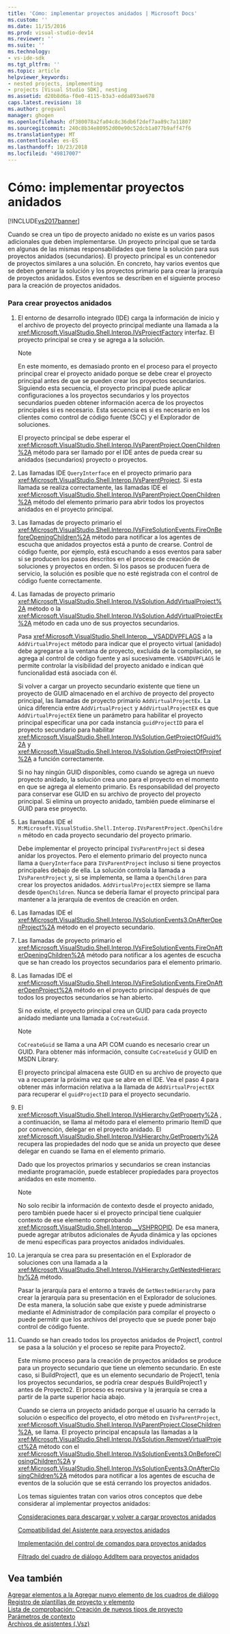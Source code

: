 ```yaml
---
title: 'Cómo: implementar proyectos anidados | Microsoft Docs'
ms.custom: ''
ms.date: 11/15/2016
ms.prod: visual-studio-dev14
ms.reviewer: ''
ms.suite: ''
ms.technology:
- vs-ide-sdk
ms.tgt_pltfrm: ''
ms.topic: article
helpviewer_keywords:
- nested projects, implementing
- projects [Visual Studio SDK], nesting
ms.assetid: d20b8d6a-f0e0-4115-b3a3-edda893ae678
caps.latest.revision: 18
ms.author: gregvanl
manager: ghogen
ms.openlocfilehash: df380078a2fa04c8c36db6f2def7aa89c7a11807
ms.sourcegitcommit: 240c8b34e80952d00e90c52dcb1a077b9aff47f6
ms.translationtype: MT
ms.contentlocale: es-ES
ms.lasthandoff: 10/23/2018
ms.locfileid: "49817007"
---
```

# <a name="how-to-implement-nested-projects"></a>Cómo: implementar proyectos anidados
[!INCLUDE[vs2017banner](../../includes/vs2017banner.md)]

Cuando se crea un tipo de proyecto anidado no existe es un varios pasos adicionales que deben implementarse. Un proyecto principal que se tarda en algunas de las mismas responsabilidades que tiene la solución para sus proyectos anidados (secundarios). El proyecto principal es un contenedor de proyectos similares a una solución. En concreto, hay varios eventos que se deben generar la solución y los proyectos primario para crear la jerarquía de proyectos anidados. Estos eventos se describen en el siguiente proceso para la creación de proyectos anidados.  
  
### <a name="to-create-nested-projects"></a>Para crear proyectos anidados  
  
1. El entorno de desarrollo integrado (IDE) carga la información de inicio y el archivo de proyecto del proyecto principal mediante una llamada a la <xref:Microsoft.VisualStudio.Shell.Interop.IVsProjectFactory> interfaz. El proyecto principal se crea y se agrega a la solución.  
  
   > [!NOTE]
   >  En este momento, es demasiado pronto en el proceso para el proyecto principal crear el proyecto anidado porque se debe crear el proyecto principal antes de que se pueden crear los proyectos secundarios. Siguiendo esta secuencia, el proyecto principal puede aplicar configuraciones a los proyectos secundarios y los proyectos secundarios pueden obtener información acerca de los proyectos principales si es necesario. Esta secuencia es si es necesario en los clientes como control de código fuente (SCC) y el Explorador de soluciones.  
  
    El proyecto principal se debe esperar el <xref:Microsoft.VisualStudio.Shell.Interop.IVsParentProject.OpenChildren%2A> método para ser llamado por el IDE antes de pueda crear su anidados (secundarios) proyecto o proyectos.  
  
2. Las llamadas IDE `QueryInterface` en el proyecto primario para <xref:Microsoft.VisualStudio.Shell.Interop.IVsParentProject>. Si esta llamada se realiza correctamente, las llamadas IDE el <xref:Microsoft.VisualStudio.Shell.Interop.IVsParentProject.OpenChildren%2A> método del elemento primario para abrir todos los proyectos anidados en el proyecto principal.  
  
3. Las llamadas de proyecto primario el <xref:Microsoft.VisualStudio.Shell.Interop.IVsFireSolutionEvents.FireOnBeforeOpeningChildren%2A> método para notificar a los agentes de escucha que anidados proyectos está a punto de crearse. Control de código fuente, por ejemplo, está escuchando a esos eventos para saber si se producen los pasos descritos en el proceso de creación de soluciones y proyectos en orden. Si los pasos se producen fuera de servicio, la solución es posible que no esté registrada con el control de código fuente correctamente.  
  
4. Las llamadas de proyecto primario <xref:Microsoft.VisualStudio.Shell.Interop.IVsSolution.AddVirtualProject%2A> método o la <xref:Microsoft.VisualStudio.Shell.Interop.IVsSolution.AddVirtualProjectEx%2A> método en cada uno de sus proyectos secundarios.  
  
    Pasa <xref:Microsoft.VisualStudio.Shell.Interop.__VSADDVPFLAGS> a la `AddVirtualProject` método para indicar que el proyecto virtual (anidado) debe agregarse a la ventana de proyecto, excluida de la compilación, se agrega al control de código fuente y así sucesivamente. `VSADDVPFLAGS` le permite controlar la visibilidad del proyecto anidado e indican qué funcionalidad está asociada con él.  
  
    Si volver a cargar un proyecto secundario existente que tiene un proyecto de GUID almacenado en el archivo de proyecto del proyecto principal, las llamadas de proyecto primario `AddVirtualProjectEx`. La única diferencia entre `AddVirtualProject` y `AddVirtualProjectEX` es que `AddVirtualProjectEX` tiene un parámetro para habilitar el proyecto principal especificar una por cada instancia `guidProjectID` para el proyecto secundario para habilitar <xref:Microsoft.VisualStudio.Shell.Interop.IVsSolution.GetProjectOfGuid%2A> y <xref:Microsoft.VisualStudio.Shell.Interop.IVsSolution.GetProjectOfProjref%2A> a función correctamente.  
  
    Si no hay ningún GUID disponibles, como cuando se agrega un nuevo proyecto anidado, la solución crea uno para el proyecto en el momento en que se agrega al elemento primario. Es responsabilidad del proyecto para conservar ese GUID en su archivo de proyecto del proyecto principal. Si elimina un proyecto anidado, también puede eliminarse el GUID para ese proyecto.  
  
5. Las llamadas IDE el `M:Microsoft.VisualStudio.Shell.Interop.IVsParentProject.OpenChildren` método en cada proyecto secundario del proyecto primario.  
  
    Debe implementar el proyecto principal `IVsParentProject` si desea anidar los proyectos. Pero el elemento primario del proyecto nunca llama a `QueryInterface` para `IVsParentProject` incluso si tiene proyectos principales debajo de ella. La solución controla la llamada a `IVsParentProject` y, si se implementa, se llama a `OpenChildren` para crear los proyectos anidados. `AddVirtualProjectEX` siempre se llama desde `OpenChildren`. Nunca se debería llamar el proyecto principal para mantener a la jerarquía de eventos de creación en orden.  
  
6. Las llamadas IDE el <xref:Microsoft.VisualStudio.Shell.Interop.IVsSolutionEvents3.OnAfterOpenProject%2A> método en el proyecto secundario.  
  
7. Las llamadas de proyecto primario el <xref:Microsoft.VisualStudio.Shell.Interop.IVsFireSolutionEvents.FireOnAfterOpeningChildren%2A> método para notificar a los agentes de escucha que se han creado los proyectos secundarios para el elemento primario.  
  
8. Las llamadas IDE el <xref:Microsoft.VisualStudio.Shell.Interop.IVsFireSolutionEvents.FireOnAfterOpenProject%2A> método en el proyecto principal después de que todos los proyectos secundarios se han abierto.  
  
    Si no existe, el proyecto principal crea un GUID para cada proyecto anidado mediante una llamada a `CoCreateGuid`.  
  
   > [!NOTE]
   >  `CoCreateGuid` se llama a una API COM cuando es necesario crear un GUID. Para obtener más información, consulte `CoCreateGuid` y GUID en MSDN Library.  
  
    El proyecto principal almacena este GUID en su archivo de proyecto que va a recuperar la próxima vez que se abre en el IDE. Vea el paso 4 para obtener más información relativa a la llamada de `AddVirtualProjectEX` para recuperar el `guidProjectID` para el proyecto secundario.  
  
9. El <xref:Microsoft.VisualStudio.Shell.Interop.IVsHierarchy.GetProperty%2A> , a continuación, se llama al método para el elemento primario ItemID que por convención, delegar en el proyecto anidado. El <xref:Microsoft.VisualStudio.Shell.Interop.IVsHierarchy.GetProperty%2A> recupera las propiedades del nodo que se anida un proyecto que desee delegar en cuando se llama en el elemento primario.  
  
     Dado que los proyectos primarios y secundarios se crean instancias mediante programación, puede establecer propiedades para proyectos anidados en este momento.  
  
    > [!NOTE]
    >  No solo recibir la información de contexto desde el proyecto anidado, pero también puede hacer si el proyecto principal tiene cualquier contexto de ese elemento comprobando <xref:Microsoft.VisualStudio.Shell.Interop.__VSHPROPID>. De esa manera, puede agregar atributos adicionales de Ayuda dinámica y las opciones de menú específicas para proyectos anidados individuales.  
  
10. La jerarquía se crea para su presentación en el Explorador de soluciones con una llamada a la <xref:Microsoft.VisualStudio.Shell.Interop.IVsHierarchy.GetNestedHierarchy%2A> método.  
  
     Pasar la jerarquía para el entorno a través de `GetNestedHierarchy` para crear la jerarquía para su presentación en el Explorador de soluciones. De esta manera, la solución sabe que existe y puede administrarse mediante el Administrador de compilación para compilar el proyecto o puede permitir que los archivos del proyecto que se puede poner bajo control de código fuente.  
  
11. Cuando se han creado todos los proyectos anidados de Project1, control se pasa a la solución y el proceso se repite para Proyecto2.  
  
     Este mismo proceso para la creación de proyectos anidados se produce para un proyecto secundario que tiene un elemento secundario. En este caso, si BuildProject1, que es un elemento secundario de Project1, tenía los proyectos secundarios, se podría crear después BuildProject1 y antes de Proyecto2. El proceso es recursiva y la jerarquía se crea a partir de la parte superior hacia abajo.  
  
     Cuando se cierra un proyecto anidado porque el usuario ha cerrado la solución o específico del proyecto, el otro método en `IVsParentProject`, <xref:Microsoft.VisualStudio.Shell.Interop.IVsParentProject.CloseChildren%2A>, se llama. El proyecto principal encapsula las llamadas a la <xref:Microsoft.VisualStudio.Shell.Interop.IVsSolution.RemoveVirtualProject%2A> método con el <xref:Microsoft.VisualStudio.Shell.Interop.IVsSolutionEvents3.OnBeforeClosingChildren%2A> y <xref:Microsoft.VisualStudio.Shell.Interop.IVsSolutionEvents3.OnAfterClosingChildren%2A> métodos para notificar a los agentes de escucha de eventos de la solución que se está cerrando los proyectos anidados.  
  
    Los temas siguientes tratan con varios otros conceptos que debe considerar al implementar proyectos anidados:  
  
    [Consideraciones para descargar y volver a cargar proyectos anidados](../../extensibility/internals/considerations-for-unloading-and-reloading-nested-projects.md)  
  
    [Compatibilidad del Asistente para proyectos anidados](../../extensibility/internals/wizard-support-for-nested-projects.md)  
  
    [Implementación del control de comandos para proyectos anidados](../../extensibility/internals/implementing-command-handling-for-nested-projects.md)  
  
    [Filtrado del cuadro de diálogo AddItem para proyectos anidados](../../extensibility/internals/filtering-the-additem-dialog-box-for-nested-projects.md)  
  
## <a name="see-also"></a>Vea también  
 [Agregar elementos a la Agregar nuevo elemento de los cuadros de diálogo](../../extensibility/internals/adding-items-to-the-add-new-item-dialog-boxes.md)   
 [Registro de plantillas de proyecto y elemento](../../extensibility/internals/registering-project-and-item-templates.md)   
 [Lista de comprobación: Creación de nuevos tipos de proyecto](../../extensibility/internals/checklist-creating-new-project-types.md)   
 [Parámetros de contexto](../../extensibility/internals/context-parameters.md)   
 [Archivos de asistentes (.Vsz)](../../extensibility/internals/wizard-dot-vsz-file.md)

